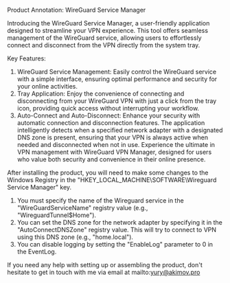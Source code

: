 Product Annotation: WireGuard Service Manager

Introducing the WireGuard Service Manager, a user-friendly application designed to streamline your VPN experience. This tool offers seamless management of the WireGuard service, allowing users to effortlessly connect and disconnect from the VPN directly from the system tray.

Key Features:
1. WireGuard Service Management: Easily control the WireGuard service with a simple interface, ensuring optimal performance and security for your online activities.
2. Tray Application: Enjoy the convenience of connecting and disconnecting from your WireGuard VPN with just a click from the tray icon, providing quick access without interrupting your workflow.
3. Auto-Connect and Auto-Disconnect: Enhance your security with automatic connection and disconnection features. The application intelligently detects when a specified network adapter with a designated DNS zone is present, ensuring that your VPN is always active when needed and disconnected when not in use.
Experience the ultimate in VPN management with WireGuard VPN Manager, designed for users who value both security and convenience in their online presence.

After installing the product, you will need to make some changes to the Windows Registry in the "HKEY_LOCAL_MACHINE\SOFTWARE\Wireguard Service Manager" key.
1. You must specify the name of the Wireguard service in the "WireGuardServiceName" registry value (e.g., "WireguardTunnel$Home").
2. You can set the DNS zone for the network adapter by specifying it in the "AutoConnectDNSZone" registry value. This will try to connect to VPN using this DNS zone (e.g., "home.local").
3. You can disable logging by setting the "EnableLog" parameter to 0 in the EventLog.

If you need any help with setting up or assembling the product, don't hesitate to get in touch with me via email at mailto:yury@akimov.pro
